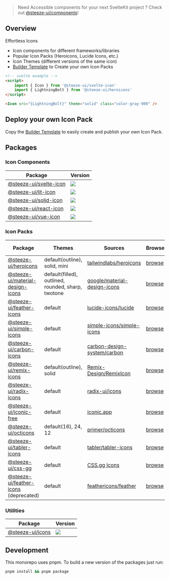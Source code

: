 > Need Accessible components for your next SvelteKit project ? Check out [@steeze-ui/components](https://github.com/steeze-ui/components)!

## Overview

Effortless Icons

- Icon components for different frameworks/libraries
- Popular Icon Packs (Heroicons, Lucide Icons, etc.)
- Icon Themes (different versions of the same icon)
- [Builder Template](https://github.com/steeze-ui/icons/tree/main/packages/builders/template-builder) to Create your own Icon Packs

```html
<!-- svelte example -->
<script>
	import { Icon } from '@steeze-ui/svelte-icon'
	import { LightningBolt } from '@steeze-ui/heroicons'
</script>

<Icon src="{LightningBolt}" theme="solid" class="color-gray-900" />
```

## Deploy your own Icon Pack

Copy the [Builder Template](https://github.com/steeze-ui/icons/tree/main/packages/builders/template-builder) to easily create and publish your own Icon Pack.

## Packages

### Icon Components

| Package                                                   | Version                                                                                                                                             |
| --------------------------------------------------------- | --------------------------------------------------------------------------------------------------------------------------------------------------- |
| [@steeze-ui/svelte-icon](packages/components/svelte-icon) | <a href="https://www.npmjs.com/package/@steeze-ui/svelte-icon"><img src="https://img.shields.io/npm/v/@steeze-ui/svelte-icon.svg?style=flat" /></a> |
| [@steeze-ui/lit-icon](packages/components/lit-icon)       | <a href="https://www.npmjs.com/package/@steeze-ui/lit-icon"><img src="https://img.shields.io/npm/v/@steeze-ui/lit-icon.svg?style=flat" /></a>       |
| [@steeze-ui/solid-icon](packages/components/solid-icon)   | <a href="https://www.npmjs.com/package/@steeze-ui/solid-icon"><img src="https://img.shields.io/npm/v/@steeze-ui/solid-icon.svg?style=flat" /></a>   |
| [@steeze-ui/react-icon](packages/components/react-icon)   | <a href="https://www.npmjs.com/package/@steeze-ui/react-icon"><img src="https://img.shields.io/npm/v/@steeze-ui/react-icon.svg?style=flat" /></a>   |
| [@steeze-ui/vue-icon](packages/components/vue-icon)       | <a href="https://www.npmjs.com/package/@steeze-ui/vue-icon"><img src="https://img.shields.io/npm/v/@steeze-ui/vue-icon.svg?style=flat" /></a>       |

### Icon Packs

| Package                                                                              | Themes                                             | Sources                                                                                                | Browser                                                            | Package Version                                                                                                                                                         | Src Version |
| ------------------------------------------------------------------------------------ | -------------------------------------------------- | ------------------------------------------------------------------------------------------------------ | ------------------------------------------------------------------ | ----------------------------------------------------------------------------------------------------------------------------------------------------------------------- | ----------- |
| [@steeze-ui/heroicons](packages/builders/heroicons-builder)                          | default(outline), solid, mini                      | [tailwindlabs/heroicons](https://github.com/tailwindlabs/heroicons)                                    | [browse](https://heroicons.com/)                                   | <a href="https://www.npmjs.com/package/@steeze-ui/heroicons"><img src="https://img.shields.io/npm/v/@steeze-ui/heroicons.svg?style=flat" /></a>                         | 2.0.16      |
| [@steeze-ui/material-design-icons](packages/builders/material-design-icons-builder/) | default(filled), outlined, rounded, sharp, twotone | [google/material-design-icons](https://github.com/google/material-design-icons)                        | [browse](https://fonts.google.com/icons)                           | <a href="https://www.npmjs.com/package/@steeze-ui/material-design-icons"><img src="https://img.shields.io/npm/v/@steeze-ui/material-design-icons.svg?style=flat" /></a> | 1.12.1      |
| [@steeze-ui/feather-icons](packages/builders/lucide-icons-builder)                   | default                                            | [lucide-icons/lucide](https://github.com/lucide-icons/lucide)                                          | [browse](https://lucide.dev/)                                      | <a href="https://www.npmjs.com/package/@steeze-ui/lucide-icons"><img src="https://img.shields.io/npm/v/@steeze-ui/lucide-icons.svg?style=flat" /></a>                   | 0.129.0     |
| [@steeze-ui/simple-icons](packages/builders/simple-icons-builder/)                   | default                                            | [simple-icons/simple-icons](https://github.com/simple-icons/simple-icons)                              | [browse](https://simpleicons.org/)                                 | <a href="https://www.npmjs.com/package/@steeze-ui/simple-icons"><img src="https://img.shields.io/npm/v/@steeze-ui/simple-icons.svg?style=flat" /></a>                   | 8.5.0       |
| [@steeze-ui/carbon-icons](packages/builders/carbon-icons-builder/)                   | default                                            | [carbon-design-system/carbon](https://github.com/carbon-design-system/carbon/tree/main/packages/icons) | [browse](https://carbondesignsystem.com/guidelines/icons/library/) | <a href="https://www.npmjs.com/package/@steeze-ui/carbon-icons"><img src="https://img.shields.io/npm/v/@steeze-ui/carbon-icons.svg?style=flat" /></a>                   | 11.7.0      |
| [@steeze-ui/remix-icons](packages/builders/remix-icons-builder)                      | default(outline), solid                            | [Remix-Design/RemixIcon](https://github.com/Remix-Design/remixicon)                                    | [browse](https://remixicon.com/)                                   | <a href="https://www.npmjs.com/package/@steeze-ui/remix-icons"><img src="https://img.shields.io/npm/v/@steeze-ui/remix-icons.svg?style=flat" /></a>                     | 2.5.0       |
| [@steeze-ui/radix-icons](packages/builders/radix-icons-builder)                      | default                                            | [radix-ui/icons](https://github.com/radix-ui/icons)                                                    | [browse](https://icons.modulz.app/)                                | <a href="https://www.npmjs.com/package/@steeze-ui/radix-icons"><img src="https://img.shields.io/npm/v/@steeze-ui/radix-icons.svg?style=flat" /></a>                     | 5.0.0       |
| [@steeze-ui/iconic-free](packages/builders/iconic-free-builder)                      | default                                            | [iconic.app](https://iconic.app/)                                                                      | [browse](https://iconic.app/c/availability/free/)                  | <a href="https://www.npmjs.com/package/@steeze-ui/iconic-free"><img src="https://img.shields.io/npm/v/@steeze-ui/iconic-free.svg?style=flat" /></a>                     | -           |
| [@steeze-ui/octicons](packages/builders/octicons-builder)                            | default(16), 24, 12                                | [primer/octicons](https://github.com/primer/octicons)                                                  | [browse](https://primer.style/octicons/)                           | <a href="https://www.npmjs.com/package/@steeze-ui/octicons"><img src="https://img.shields.io/npm/v/@steeze-ui/octicons.svg?style=flat" /></a>                           | 17.5.0      |
| [@steeze-ui/tabler-icons](packages/builders/tabler-icons-builder/)                   | default                                            | [tabler/tabler-icons](https://github.com/tabler/tabler-icons)                                          | [browse](https://tabler-icons.io/)                                 | <a href="https://www.npmjs.com/package/@steeze-ui/tabler-icons"><img src="https://img.shields.io/npm/v/@steeze-ui/tabler-icons.svg?style=flat" /></a>                   | 1.111.0     |
| [@steeze-ui/css-gg](packages/builders/css-gg-builder/)                               | default                                            | [CSS.gg Icons](https://css.gg/)                                                                        | [browse](https://css.gg/app)                                       | <a href="https://www.npmjs.com/package/@steeze-ui/css-gg"><img src="https://img.shields.io/npm/v/@steeze-ui/css-gg.svg?style=flat" /></a>                               | 2.0.0       |
| [@steeze-ui/feather-icons](packages/builders/feather-icons-builder) (deprecated)     | default                                            | [feathericons/feather](https://github.com/feathericons/feather)                                        | [browse](https://feathericons.com/)                                | <a href="https://www.npmjs.com/package/@steeze-ui/feather-icons"><img src="https://img.shields.io/npm/v/@steeze-ui/feather-icons.svg?style=flat" /></a>                 | 4.29.0      |

### Utilities

| Package                           | Version                                                                                                                                 |
| --------------------------------- | --------------------------------------------------------------------------------------------------------------------------------------- |
| [@steeze-ui/icons](packages/core) | <a href="https://www.npmjs.com/package/@steeze-ui/icons"><img src="https://img.shields.io/npm/v/@steeze-ui/icons.svg?style=flat" /></a> |

## Development

This monorepo uses pnpm. To build a new version of the packages just run:

```bash
pnpm install && pnpm package
```
